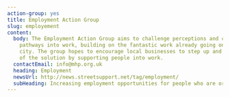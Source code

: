 ```yaml
---
action-group: yes
title: Employment Action Group
slug: employement
content:
  body: The Employment Action Group aims to challenge perceptions and create new
    pathways into work, building on the fantastic work already going on in the
    city. The group hopes to encourage local businesses to step up and be a part
    of the solution by supporting people into work.
  contactEmail: info@mhp.org.uk
  heading: Employment
  newsUrl: http://news.streetsupport.net/tag/employment/
  subHeading: Increasing employment opportunities for people who are or have been homeless
---
```

